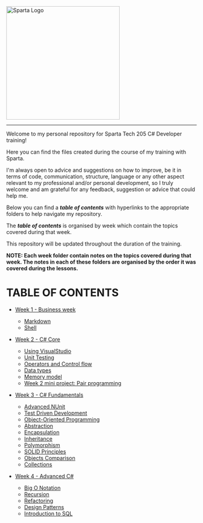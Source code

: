 <img src="https://boolerang.co.uk/wp-content/uploads/job-manager-uploads/company_logo/2018/04/SG-Logo-Black.png" alt="Sparta Logo" width="300"/>

---

Welcome to my personal repository for Sparta Tech 205 C# Developer training!

Here you can find the files created during the course of my training with Sparta. 

I'm always open to advice and suggestions on how to improve, be it in terms of code, communication, structure, language or any other aspect relevant to my professional and/or personal development, so I truly welcome and am grateful for any feedback, suggestion or advice that could help me.

Below you can find a _**table of contents**_ with hyperlinks to the appropriate folders to help navigate my repository.

The _**table of contents**_ is organised by week which contain the topics covered during that week.

This repository will be updated throughout the duration of the training.

**NOTE: Each week folder contain notes on the topics covered during that week. The notes in each of these folders are organised by the order it was covered during the lessons.**

# TABLE OF CONTENTS

- [Week 1 - Business week](https://github.com/RicardoGoncalves-CS/Sparta/tree/main/Week%201)
  - [Markdown](https://github.com/RicardoGoncalves-CS/Sparta/tree/main/Week%201/1_Markdown)
  - [Shell](https://github.com/RicardoGoncalves-CS/Sparta/tree/main/Week%201/2_Shell)


- [Week 2 - C# Core](https://github.com/RicardoGoncalves-CS/Sparta/tree/main/Week%202)
  - [Using VisualStudio](https://github.com/RicardoGoncalves-CS/Sparta/tree/main/Week%202/1_UsingVisualStudio)
  - [Unit Testing](https://github.com/RicardoGoncalves-CS/Sparta/tree/main/Week%202/2_UnitTesting)
  - [Operators and Control flow](https://github.com/RicardoGoncalves-CS/Sparta/tree/main/Week%202/3_OperatorsAndControlFlow)
  - [Data types](https://github.com/RicardoGoncalves-CS/Sparta/tree/main/Week%202/4_DataTypes)
  - [Memory model](https://github.com/RicardoGoncalves-CS/Sparta/tree/main/Week%202/5_MemoryModel)
  - [Week 2 mini project: Pair programming](https://github.com/RicardoGoncalves-CS/Sparta/tree/main/Week%202/5_MemoryModel)


- [Week 3 - C# Fundamentals](https://github.com/RicardoGoncalves-CS/Sparta/tree/main/Week%203)
  - [Advanced NUnit](https://github.com/RicardoGoncalves-CS/Sparta/tree/main/Week%203/1_Advanced_NUnit)
  - [Test Driven Development](https://github.com/RicardoGoncalves-CS/Sparta/tree/main/Week%203/2_TestDrivenDevelopment)
  - [Object-Oriented Programming](https://github.com/RicardoGoncalves-CS/Sparta/tree/main/Week%203/3_OOP_ClassesAndStructs/SafariPark)
  - [Abstraction](https://github.com/RicardoGoncalves-CS/Sparta/tree/main/Week%203#abstraction)
  - [Encapsulation](https://github.com/RicardoGoncalves-CS/Sparta/tree/main/Week%203#encapsulation)
  - [Inheritance](https://github.com/RicardoGoncalves-CS/Sparta/tree/main/Week%203#inheritance)
  - [Polymorphism](https://github.com/RicardoGoncalves-CS/Sparta/tree/main/Week%203#polymorphism)
  - [SOLID Principles](https://github.com/RicardoGoncalves-CS/Sparta/tree/main/Week%203#solid-principles)
  - [Objects Comparison](https://github.com/RicardoGoncalves-CS/Sparta/tree/main/Week%203#objects-comparison)
  - [Collections](https://github.com/RicardoGoncalves-CS/Sparta/tree/main/Week%203#collections)


- [Week 4 - Advanced C#](https://github.com/RicardoGoncalves-CS/Sparta/tree/main/Week%204)
  - [Big O Notation](https://github.com/RicardoGoncalves-CS/Sparta/tree/main/Week%204#big-o-notation)
  - [Recursion](https://github.com/RicardoGoncalves-CS/Sparta/tree/main/Week%204#recursion)
  - [Refactoring](https://github.com/RicardoGoncalves-CS/Sparta/tree/main/Week%204#refactoring)
  - [Design Patterns](https://github.com/RicardoGoncalves-CS/Sparta/blob/main/Week%204/README.md#design-patterns)
  - [Introduction to SQL](https://github.com/RicardoGoncalves-CS/Sparta/tree/main/Week%204#introduction-to-sql)
